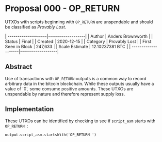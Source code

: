 # Proposal 000 - OP_RETURN
UTXOs with scripts beginning with `OP_RETURN` are unspendable and should be classified as *Provably
Lost*.

| --------------------|-------------------|
| Author              | Anders Brownworth |
| Status              | Final             |
| Created             | 2020-12-15        |
| Category            | Provably Lost     |
| First Seen in Block | 247,633           |
| Scale Estimate      | 12.10237381 BTC   |
| --------------------|-------------------|

## Abstract
Use of transactions with `OP_RETURN` outputs is a common way to record arbitrary data in the bitcoin
blockchain. While these outputs usually have a value of '0', some consume positive amounts. These
UTXOs are unspendable by nature and therefore represent supply loss.

## Implementation
These UTXOs can be identified by checking to see if `script_asm` starts with `OP_RETURN `:
```
output.script_asm.startsWith('OP_RETURN ')
```

